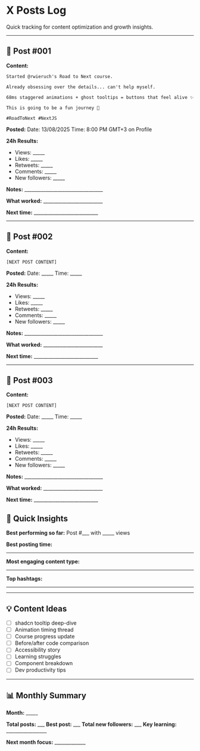 # X Posts Log

Quick tracking for content optimization and growth insights.

---

## 📝 Post #001

**Content:**
```
Started @rwieruch's Road to Next course.

Already obsessing over the details... can't help myself.

68ms staggered animations + ghost tooltips = buttons that feel alive ✨

This is going to be a fun journey 🚀

#RoadToNext #NextJS
```

**Posted:** Date: 13/08/2025 Time: 8:00 PM GMT+3 on Profile

**24h Results:**
- Views: _____
- Likes: _____
- Retweets: _____
- Comments: _____
- New followers: _____

**Notes:** _________________________________

**What worked:** _________________________

**Next time:** ___________________________

---

## 📝 Post #002

**Content:**
```
[NEXT POST CONTENT]
```

**Posted:** Date: _____ Time: _____

**24h Results:**
- Views: _____
- Likes: _____
- Retweets: _____
- Comments: _____
- New followers: _____

**Notes:** _________________________________

**What worked:** _________________________

**Next time:** ___________________________

---

## 📝 Post #003

**Content:**
```
[NEXT POST CONTENT]
```

**Posted:** Date: _____ Time: _____

**24h Results:**
- Views: _____
- Likes: _____
- Retweets: _____
- Comments: _____
- New followers: _____

**Notes:** _________________________________

**What worked:** _________________________

**Next time:** ___________________________

## 🎯 Quick Insights

**Best performing so far:**
Post #___ with _____ views

**Best posting time:**
_____

**Most engaging content type:**
_____

**Top hashtags:**
_____

---

## 💡 Content Ideas

- [ ] shadcn tooltip deep-dive
- [ ] Animation timing thread  
- [ ] Course progress update
- [ ] Before/after code comparison
- [ ] Accessibility story
- [ ] Learning struggles
- [ ] Component breakdown
- [ ] Dev productivity tips

---

## 📊 Monthly Summary

**Month:** _____

**Total posts:** ___
**Best post:** ___
**Total new followers:** ___
**Key learning:** _________________

**Next month focus:** _____________
